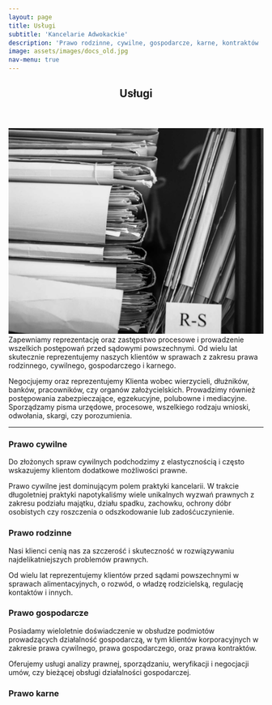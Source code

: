 ```yaml
---
layout: page
title: Usługi
subtitle: 'Kancelarie Adwokackie'
description: 'Prawo rodzinne, cywilne, gospodarcze, karne, kontraktów ...'
image: assets/images/docs_old.jpg
nav-menu: true
---
```


<!-- Main -->
<div id="main" class="alt">

<!-- One -->
<section id="uslugi">
	<div class="inner">
		<header class="major">
			<h1>Usługi</h1>
		</header>

<!-- Content -->
<p>
<span class="image right"><img src="assets/images/docs_rs.jpg" alt="" /></span>Zapewniamy reprezentację oraz zastępstwo procesowe i prowadzenie wszelkich postępowań przed sądowymi powszechnymi. Od wielu lat skutecznie reprezentujemy naszych klientów w sprawach z zakresu prawa rodzinnego, cywilnego, gospodarczego i karnego.</p>

<p>Negocjujemy oraz reprezentujemy Klienta wobec wierzycieli, dłużników, banków, pracowników, czy organów założycielskich. Prowadzimy również postępowania zabezpieczające, egzekucyjne, polubowne i mediacyjne. Sporządzamy pisma urzędowe, procesowe, wszelkiego rodzaju wnioski, odwołania, skargi, czy porozumienia.</p>

<hr class="major" />

<div class="row">
	<div class="6u 12u$(small)">
		<h3>Prawo cywilne</h3>
		<p>Do złożonych spraw cywilnych podchodzimy z elastycznością i często wskazujemy klientom dodatkowe możliwości prawne.</p>
		<p>Prawo cywilne jest dominującym polem praktyki kancelarii. W trakcie długoletniej praktyki napotykaliśmy wiele unikalnych wyzwań prawnych z zakresu podziału majątku, działu spadku, zachowku, ochrony dóbr osobistych czy roszczenia o odszkodowanie lub zadośćuczynienie.</p>
	</div>
	<div class="6u$ 12u$(small)">
		<h3>Prawo rodzinne</h3>
		<p>Nasi klienci cenią nas za szczerość i skuteczność w rozwiązywaniu najdelikatniejszych problemów prawnych.</p>
		<p>Od wielu lat reprezentujemy klientów przed sądami powszechnymi w sprawach alimentacyjnych, o rozwód, o władzę rodzicielską, regulację kontaktów i innych.</p>
	</div>
	<!-- Break -->
	<div class="6u 12u$(medium)">
		<h3>Prawo gospodarcze</h3>
		<p>Posiadamy wieloletnie doświadczenie w obsłudze podmiotów prowadzących działalność gospodarczą, w tym klientów korporacyjnych w zakresie prawa cywilnego, prawa gospodarczego, oraz prawa kontraktów.</p>
		<p>Oferujemy usługi analizy prawnej, sporządzaniu, weryfikacji i negocjacji umów, czy bieżącej obsługi działalności gospodarczej.</p>
	</div>
	<div class="6u$ 12u$(medium)">
		<h3>Prawo karne</h3>
		<p></p>
		<p></p>
	</div>
</div>
